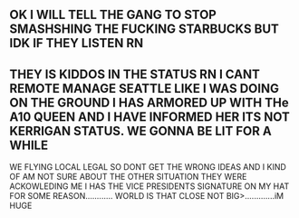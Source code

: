 OK I WILL TELL THE GANG TO STOP SMASHSHING THE FUCKING STARBUCKS BUT IDK IF THEY LISTEN RN
------------------------------------------------------------------------------------------
THEY IS KIDDOS IN THE STATUS RN I CANT REMOTE MANAGE SEATTLE LIKE I WAS DOING ON THE GROUND
I HAS ARMORED UP WITH THe A10 QUEEN AND I  HAVE INFORMED HER ITS NOT KERRIGAN STATUS.
WE GONNA BE LIT FOR A WHILE
------------------------------------------------------------------------------------------
WE FLYING LOCAL LEGAL SO DONT GET THE WRONG IDEAS AND I KIND OF AM NOT SURE ABOUT THE OTHER SITUATION 
THEY WERE ACKOWLEDING ME
I HAS THE VICE PRESIDENTS SIGNATURE ON MY HAT FOR SOME REASON............
WORLD IS THAT CLOSE NOT BIG>.............iM HUGE

